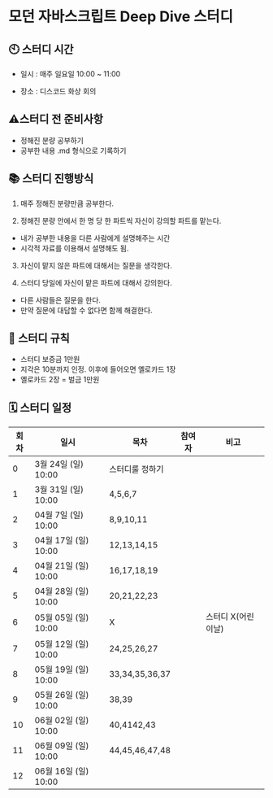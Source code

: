 # 모던 자바스크립트 Deep Dive 스터디
## 🕙 스터디 시간

- 일시 : 매주 일요일 10:00 ~ 11:00

- 장소 : 디스코드 화상 회의

## ⚠️스터디 전 준비사항
- 정해진 분량 공부하기
- 공부한 내용 .md 형식으로 기록하기

## 📚 스터디 진행방식

1. 매주 정해진 분량만큼 공부한다.

2. 정해진 분량 안에서 한 명 당 한 파트씩 자신이 강의할 파트를 맡는다.

  - 내가 공부한 내용을 다른 사람에게 설명해주는 시간
  - 시각적 자료를 이용해서 설명해도 됨.

3. 자신이 맡지 않은 파트에 대해서는 질문을 생각한다.

4. 스터디 당일에 자신이 맡은 파트에 대해서 강의한다.

- 다른 사람들은 질문을 한다. 
- 만약 질문에 대답할 수 없다면 함께 해결한다.

## 📄 스터디 규칙

- 스터디 보증금 1만원
- 지각은 10분까지 인정. 이후에 들어오면 옐로카드 1장
- 옐로카드 2장 = 벌금 1만원

## 🗓 스터디 일정

| 회차 | 일시 | 목차       | 참여자         | 비고       |
|------|----------------|------------|----------------|------------|
| 0    | 3월 24일 (일) 10:00 | 스터디룰 정하기 |                |            |
| 1    | 3월 31일 (일) 10:00 | 4,5,6,7     |                |            |
| 2    | 04월 7일 (일) 10:00 | 8,9,10,11   |                |            |
| 3    | 04월 17일 (일) 10:00 | 12,13,14,15 |                |            |
| 4    | 04월 21일 (일) 10:00 | 16,17,18,19 |                |            |
| 5    | 04월 28일 (일) 10:00 | 20,21,22,23 |                |            |
| 6    | 05월 05일 (일) 10:00 | X     |               | 스터디 X(어린이날)   |
| 7    | 05월 12일 (일) 10:00 | 24,25,26,27 |                |            |
| 8    | 05월 19일 (일) 10:00 | 33,34,35,36,37 |             |            |
| 9    | 05월 26일 (일) 10:00 | 38,39       |                |            |
| 10   | 06월 02일 (일) 10:00 | 40,4142,43  |                |            |
| 11   | 06월 09일 (일) 10:00 | 44,45,46,47,48 |             |            |
| 12   | 06월 16일 (일) 10:00 |            |                |            |

